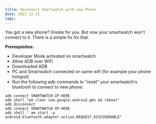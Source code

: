```yaml
---
title: Reconnect Smartwatch with new Phone
date: 2022-12-21
tags: 
---
```


You got a new phone? Greate for you. But now your smartwatch won't connect to it. There is a simple fix for that.

**Prerequisites:**

- Developer Mode activated on smartwatch
- Allow ADB over WiFi
- Downloaded ADB
- PC and Smartwatch connected on same wifi (for example your phone hotspot)
- Run the following adb commands to "reset" your smartwatch's bluetooth to connect to new phone:

```
adb connect SMARTWATCH-IP-HERE
adb shell "pm clear com.google.android.gms && reboot"
adb disconnect
adb connect SMARTWATCH-IP-HERE
adb shell " am start -a android.bluetooth.adapter.action.REQUEST_DISCOVERABLE"
```
